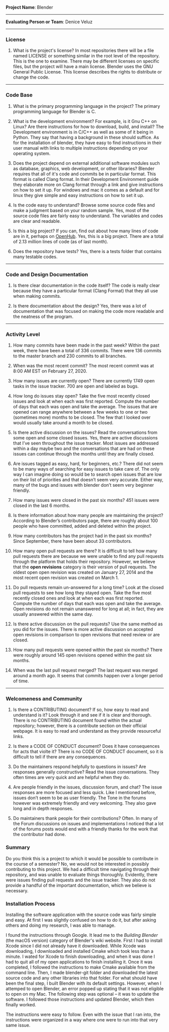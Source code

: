 **Project Name**: Blender


---

**Evaluating Person or Team**: Denice Veluz


---


### License

1. What is the project's license?
In most repositories there will be a file named LICENSE or something similar in
the root level of the repository. This is the one to examine. There may be
different licenses on specific files, but the project will have a main license.
   Blender uses the GNU General Public License. This license describes the rights to distribute or change the code.

---

### Code Base


1. What is the primary programming language in the project?
   The primary programming language for Blender is C.


1. What is the development environment? For example, is it Gnu C++ on Linux?
Are there instructions for how to download, build, and install?
   The Development environment is in C/C++ as well as some of it being in Python. They say that having a background in these should suffice. As for the installation of blender, they have easy to find instructions in their user manual with links to multiple instructions depending on your operating system.


1. Does the project depend on external additional software modules such as
database,  graphics, web development, or other libraries?
   Blender requires that all of it's code and commits be in particular format. This format is called Clang format. In their Development Environment guide they elaborate more on Clang format through a link and give instructions on how to set it up. For windows and mac it comes as a default and for linux they give simple and easy instructions on how to set it up.


1. Is the code easy to understand? Browse some source code files and make
a judgment based on your random sample.
   Yes, most of the source code files are fairly easy to understand. The variables and codes are clear and readable.


1. Is this a big project? If you can, find out about how many lines of code
are in it, perhaps on [OpenHub](https://www.openhub.net/).
   Yes, this is a big project. There are a total of 2.13 million lines of code (as of last month).

1. Does the repository have tests?
   Yes, there is a tests folder that contains many testable codes.



---

### Code and Design Documentation
1. Is there clear documentation in the code itself?
The code is really clear because they have a particular format (Clang Format) that they all use when making commits.

1. Is there documentation about the design?
   Yes, there was a lot of documentation that was focused on making the code more readable and the neatness of the program. 



---


### Activity Level


1. How many commits have been made in the past week?
   Within the past week, there have been a total of 336 commits. There were 136 commits to the master branch and 230 commits to all branches.

1. When was the most recent commit?
   The most recent commit was at 8:00 AM EST on February 27, 2020.

1. How many issues are currently open?
   There are currently 1749 open tasks in the issue tracker. 700 are open and labeled as bugs.

1. How long do issues stay open?
Take the five most recently closed issues and look at when each was first reported.
Compute the number of days that each was open and take the average.
   The issues that are opened can range anywhere between a few weeks to one or two (sometimes more) months to be closed. The few that I looked over would usually take around a month to be closed.

1. Is there active discussion on the issues?
Read the conversations from some open and some closed issues.
   Yes, there are active discussions that I’ve seen throughout the issue tracker. Most issues are addressed within a day maybe two and the conversations that are had on these issues can continue through the months until they are finally closed.


1. Are issues tagged as easy, hard, for beginners, etc.?
   There did not seem to be many ways of searching for easy issues to take care of. The only way I can imagine doing so would be to search open issues that are low on their list of priorities and that doesn’t seem very accurate. Either way, many of the bugs and issues with blender don’t seem very beginner friendly.

1. How many issues were closed in the past six months?
   451 issues were closed in the last 6 months.


1. Is there information about how many people are maintaining the project?
   According to Blender’s contributors page, there are roughly about 100 people who have committed, added and deleted within the project.


1. How many contributors has the project had in the past six months?
   Since September, there have been about 33 contributors.



1. How many open pull requests are there?
   It is difficult to tell how many pull requests there are because we were unable to find any pull requests through the platform that holds their repository. However, we believe that the **open revisions** category is their version of pull requests. The oldest open open revision was created on January 27, 2014 and the most recent open revision was created on March 1.


1. Do pull requests remain un-answered for a long time?
Look at the closed pull requests to see how long they stayed open.
Take the five most recently closed ones and look at when each was first reported.
Compute the number of days that each was open and take the average.
   Open revisions do not remain unanswered for long at all; in fact, they are usually answered within the same day.


1. Is there active discussion on the pull requests?
Use the same method as you did for the issues.
   There is more active discussion on accepted open revisions in comparison to open revisions that need review or are closed.


1. How many pull requests were opened within the past six months?
   There were roughly around 145 open revisions opened within the past six months.



1. When was the last  pull request  merged?
   The last request was merged around a month ago. It seems that commits happen over a longer period of time. 


---
### Welcomeness and Community

1. Is there a CONTRIBUTING document? If so, how easy to read and understand is it?
Look through it and see if it is clear and thorough.
   There is no CONTRIBUTING document found within the actual repository; however, there is a contribute section on their official webpage. It is easy to read and understand as they provide resourceful links. 


1. Is there a CODE OF CONDUCT document? Does it have consequences for acts that
violte it?
   There is no CODE OF CONDUCT document, so it is difficult to tell if there are any consequences.


1. Do the maintainers respond helpfully to questions in issues?
Are responses generally constructive?
Read the issue conversations.
   They often times are very quick and are helpful when they do. 


1. Are people friendly in the issues, discussion forum, and chat?
   The issue responses are more focused and less quick. Like I mentioned before, issues don’t seem to be as user friendly. The Tone in the forums however was extremely friendly and very welcoming. They also gave long and in depth responses.


1. Do maintainers thank people for their contributions?
   Often. In many of the Forum discussions on issues and implementations I noticed that a lot of the forums posts would end with a friendly thanks for the work that the contributor had done.


### Summary
Do you think  this is a project to which it would be possible to contribute in the
course of a semester?
No, we would not be interested in possibly contributing to this project. We had a difficult time navigating through their repository, and was unable to evaluate things thoroughly. Evidently, there were issues finding pull requests and the issue tracker. They also do not provide a handful of the important documentation, which we believe is necessary.

### Installation Process
Installing the software application with the source code was fairly simple and easy. At first I was slightly confused on how to do it, but after asking others and doing my research, I was able to manage.

I found the instructions through Google. It lead me to the *Building Blender* (the macOS version) category of Blender's wiki website. First I had to install Xcode since I did not already have it downloaded. While Xcode was downloading, I downloaded and installed Cmake which took less than a minute. I wated for Xcode to finish downloading, and when it was done I had to quit all of my open applications to finish installing it. Once it was completed, I followed the instructions to make Cmake available from the command line. Then, I made blender-git folder and downloaded the latest source code and any other libraries into that folder. For what should have been the final step, I built Blender with its default settings. However, when I attemped to open Blender, an error popped up stating that it was not eligible to open on my Mac. The following step was optional – it was to update the software. I followed those instructions and updated Blender, which then finally worked.

The instructions were easy to follow. Even with the issue that I ran into, the instructions were organized in a way where one were to run into that very same issue.
